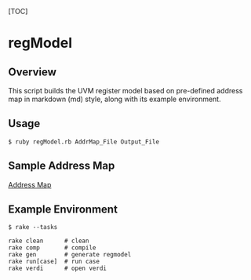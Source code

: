 [TOC]

# regModel

## Overview
This script builds the UVM register model based on pre-defined address map in markdown (md) style, along with its example environment.

## Usage

```
$ ruby regModel.rb AddrMap_File Output_File
```
## Sample Address Map
[Address Map](example/example_addr_map.md)

## Example Environment

```
$ rake --tasks

rake clean      # clean
rake comp       # compile
rake gen        # generate regmodel
rake run[case]  # run case
rake verdi      # open verdi
```
